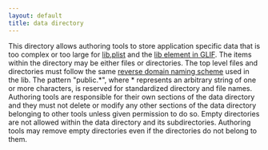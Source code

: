 ```yaml
---
layout: default
title: data directory
---
```


This directory allows authoring tools to store application specific data that is too complex or too large for [lib.plist] and the [lib element in GLIF]. The items within the directory may be either files or directories. The top level files and directories must follow the same [reverse domain naming scheme] used in the lib. The pattern "public.\*", where \* represents an arbitrary string of one or more characters, is reserved for standardized directory and file names. Authoring tools are responsible for their own sections of the data directory and they must not delete or modify any other sections of the data directory belonging to other tools unless given permission to do so. Empty directories are not allowed within the data directory and its subdirectories. Authoring tools may remove empty directories even if the directories do not belong to them.

  [lib.plist]: ../lib.plist
  [lib element in GLIF]: ../glyphs/glif#lib
  [reverse domain naming scheme]: ../conventions#reverse-domain-naming-schemes
